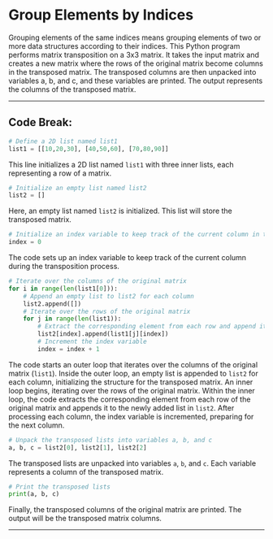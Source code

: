 # Group Elements by Indices

Grouping elements of the same indices means grouping elements of two or more data structures according to their indices.
This Python program performs matrix transposition on a 3x3 matrix. 
It takes the input matrix and creates a new matrix where the rows of the original matrix become columns in the transposed matrix. The transposed columns are then unpacked into variables a, b, and c, and these variables are printed. The output represents the columns of the transposed matrix.

----

## Code Break:

```python
# Define a 2D list named list1
list1 = [[10,20,30], [40,50,60], [70,80,90]]
```
This line initializes a 2D list named `list1` with three inner lists, each representing a row of a matrix.

```python
# Initialize an empty list named list2
list2 = []
```
Here, an empty list named `list2` is initialized. This list will store the transposed matrix.

```python
# Initialize an index variable to keep track of the current column in the transposed matrix
index = 0
```
The code sets up an index variable to keep track of the current column during the transposition process.

```python
# Iterate over the columns of the original matrix
for i in range(len(list1[0])):
    # Append an empty list to list2 for each column
    list2.append([])
    # Iterate over the rows of the original matrix
    for j in range(len(list1)):
        # Extract the corresponding element from each row and append it to the newly added list in list2
        list2[index].append(list1[j][index])
        # Increment the index variable
        index = index + 1

```
The code starts an outer loop that iterates over the columns of the original matrix (`list1`). Inside the outer loop, an empty list is appended to `list2` for each column, initializing the structure for the transposed matrix. An inner loop begins, iterating over the rows of the original matrix. Within the inner loop, the code extracts the corresponding element from each row of the original matrix and appends it to the newly added list in `list2`. After processing each column, the index variable is incremented, preparing for the next column. 

```python
# Unpack the transposed lists into variables a, b, and c
a, b, c = list2[0], list2[1], list2[2]
```
The transposed lists are unpacked into variables `a`, `b`, and `c`. Each variable represents a column of the transposed matrix.

```python
# Print the transposed lists
print(a, b, c)
```
Finally, the transposed columns of the original matrix are printed. The output will be the transposed matrix columns.

-----